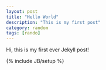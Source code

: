 ```yaml
---
layout: post
title: "Hello World"
description: "This is my first post"
category: random
tags: [rando]
---
```


Hi, this is my first ever Jekyll post!

{% include JB/setup %}
